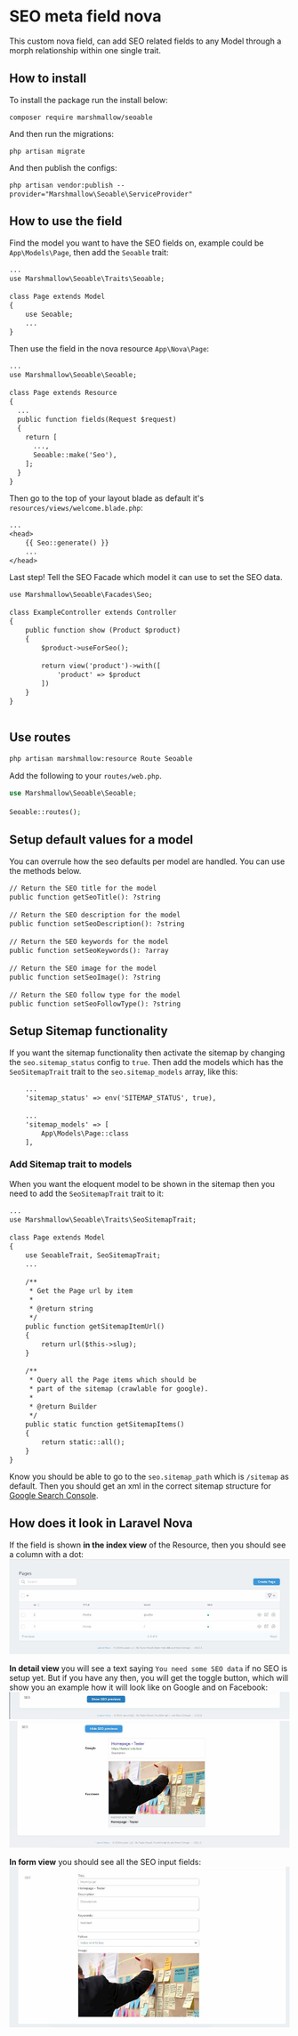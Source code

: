 # SEO meta field nova
This custom nova field, can add SEO related fields to any Model through a morph relationship within one single trait.

## How to install
To install the package run the install below:
```
composer require marshmallow/seoable
```

And then run the migrations:
```
php artisan migrate
```

And then publish the configs:
```
php artisan vendor:publish --provider="Marshmallow\Seoable\ServiceProvider"
```

## How to use the field
Find the model you want to have the SEO fields on, example could be `App\Models\Page`, then add the `Seoable` trait:
```
...
use Marshmallow\Seoable\Traits\Seoable;

class Page extends Model
{
    use Seoable;
    ...
}
```

Then use the field in the nova resource `App\Nova\Page`:
```
...
use Marshmallow\Seoable\Seoable;

class Page extends Resource
{
  ...
  public function fields(Request $request)
  {
    return [
      ...,
      Seoable::make('Seo'),
    ];
  }
}
```

Then go to the top of your layout blade as default it's `resources/views/welcome.blade.php`:
```
...
<head>
    {{ Seo::generate() }}
    ...
</head>
```

Last step! Tell the SEO Facade which model it can use to set the SEO data.
```
use Marshmallow\Seoable\Facades\Seo;

class ExampleController extends Controller
{
    public function show (Product $product)
    {
        $product->useForSeo();

        return view('product')->with([
            'product' => $product
        ])
    }
}


```

## Use routes
```bash
php artisan marshmallow:resource Route Seoable
```

Add the following to your `routes/web.php`.
```php
use Marshmallow\Seoable\Seoable;

Seoable::routes();
```

## Setup default values for a model
You can overrule how the seo defaults per model are handled. You can use the methods below.
```
// Return the SEO title for the model
public function getSeoTitle(): ?string

// Return the SEO description for the model
public function setSeoDescription(): ?string

// Return the SEO keywords for the model
public function setSeoKeywords(): ?array

// Return the SEO image for the model
public function setSeoImage(): ?string

// Return the SEO follow type for the model
public function setSeoFollowType(): ?string
```

## Setup Sitemap functionality
If you want the sitemap functionality then activate the sitemap by changing the `seo.sitemap_status` config to `true`. Then add the models which has the `SeoSitemapTrait` trait to the `seo.sitemap_models` array, like this:
```
    ...
    'sitemap_status' => env('SITEMAP_STATUS', true),

    ...
    'sitemap_models' => [
        App\Models\Page::class
    ],
```

### Add Sitemap trait to models
When you want the eloquent model to be shown in the sitemap then you need to add the `SeoSitemapTrait` trait to it:
```
...
use Marshmallow\Seoable\Traits\SeoSitemapTrait;

class Page extends Model
{
    use SeoableTrait, SeoSitemapTrait;
    ...

    /**
     * Get the Page url by item
     *
     * @return string
     */
    public function getSitemapItemUrl()
    {
        return url($this->slug);
    }

    /**
     * Query all the Page items which should be
     * part of the sitemap (crawlable for google).
     *
     * @return Builder
     */
    public static function getSitemapItems()
    {
        return static::all();
    }
}
```

Know you should be able to go to the `seo.sitemap_path` which is `/sitemap` as default. Then you should get an xml in the correct sitemap structure for [Google Search Console](https://search.google.com/search-console/about).


## How does it look in Laravel Nova
If the field is shown **in the index view** of the Resource, then you should see a column with a dot:
![alt text](/assets/images/seo-field-index.jpg)

**In detail view** you will see a text saying `You need some SEO data` if no SEO is setup yet. But if you have any then, you will get the toggle button, which will show you an example how it will look like on Google and on Facebook:
![alt text](/assets/images/seo-field-detail-hidden.jpg)
![alt text](/assets/images/seo-field-detail-show.jpg)


**In form view** you should see all the SEO input fields:
![alt text](/assets/images/seo-field-form.jpg)
